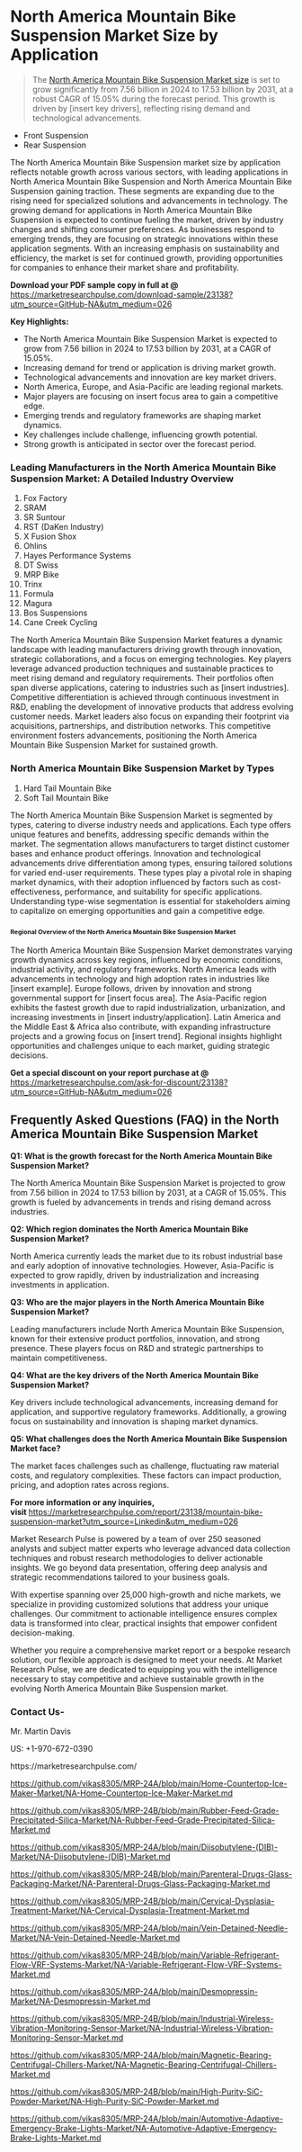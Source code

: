 
<h1>North America Mountain Bike Suspension Market&nbsp;Size by Application</h1><blockquote><p>The <a href="https://marketresearchpulse.com/download-sample/23138?utm_source=GitHub-NA&amp;utm_medium=026">North America Mountain Bike Suspension Market size</a> is set to grow significantly from 7.56 billion in 2024 to 17.53 billion by 2031, at a robust CAGR of 15.05% during the forecast period. This growth is driven by [insert key drivers], reflecting rising demand and technological advancements.</p></blockquote><ul><li>Front Suspension<li> Rear Suspension</li></ul><p>The North America Mountain Bike Suspension market size by application reflects notable growth across various sectors, with leading applications in North America Mountain Bike Suspension and North America Mountain Bike Suspension gaining traction. These segments are expanding due to the rising need for specialized solutions and advancements in technology. The growing demand for applications in North America Mountain Bike Suspension is expected to continue fueling the market, driven by industry changes and shifting consumer preferences. As businesses respond to emerging trends, they are focusing on strategic innovations within these application segments. With an increasing emphasis on sustainability and efficiency, the market is set for continued growth, providing opportunities for companies to enhance their market share and profitability.</p><p><strong>Download your PDF sample copy in full at @ </strong><a href="https://marketresearchpulse.com/download-sample/23138?utm_source=GitHub-NA&amp;utm_medium=026">https://marketresearchpulse.com/download-sample/23138?utm_source=GitHub-NA&amp;utm_medium=026</a></p><p><strong>Key Highlights: </strong></p><ul><li>The North America Mountain Bike Suspension Market is expected to grow from 7.56 billion in 2024 to 17.53 billion by 2031, at a CAGR of 15.05%.</li><li>Increasing demand for trend or application is driving market growth.</li><li>Technological advancements and innovation are key market drivers.</li><li>North America, Europe, and Asia-Pacific are leading regional markets.</li><li>Major players are focusing on insert focus area to gain a competitive edge.</li><li>Emerging trends and regulatory frameworks are shaping market dynamics.</li><li>Key challenges include challenge, influencing growth potential.</li><li>Strong growth is anticipated in sector over the forecast period.</li></ul><h3>Leading Manufacturers in the North America Mountain Bike Suspension Market: A Detailed Industry Overview</h3><ol><li>Fox Factory</li><li>SRAM</li><li>SR Suntour</li><li>RST (DaKen Industry)</li><li>X Fusion Shox</li><li>Ohlins</li><li>Hayes Performance Systems</li><li>DT Swiss</li><li>MRP Bike</li><li>Trinx</li><li>Formula</li><li>Magura</li><li>Bos Suspensions</li><li>Cane Creek Cycling</li></ol><div class="flex max-w-full flex-col flex-grow"><div class="min-h-8 text-message flex w-full flex-col items-end gap-2 whitespace-normal break-words [.text-message+&amp;]:mt-5" dir="auto" data-message-author-role="assistant" data-message-id="fd8432e4-4910-450d-b182-61b7bfb0a01f" data-message-model-slug="gpt-4o"><div class="flex w-full flex-col gap-1 empty:hidden first:pt-[3px]"><div class="markdown prose w-full break-words dark:prose-invert light"><p>The North America Mountain Bike Suspension Market features a dynamic landscape with leading manufacturers driving growth through innovation, strategic collaborations, and a focus on emerging technologies. Key players leverage advanced production techniques and sustainable practices to meet rising demand and regulatory requirements. Their portfolios often span diverse applications, catering to industries such as [insert industries]. Competitive differentiation is achieved through continuous investment in R&amp;D, enabling the development of innovative products that address evolving customer needs. Market leaders also focus on expanding their footprint via acquisitions, partnerships, and distribution networks. This competitive environment fosters advancements, positioning the North America Mountain Bike Suspension Market for sustained growth.</p></div></div></div></div><h3>North America Mountain Bike Suspension Market by Types</h3><ol><li>Hard Tail Mountain Bike<li> Soft Tail Mountain Bike</li></ol><div class="flex max-w-full flex-col flex-grow"><div class="min-h-8 text-message flex w-full flex-col items-end gap-2 whitespace-normal break-words [.text-message+&amp;]:mt-5" dir="auto" data-message-author-role="assistant" data-message-id="084470be-0bb7-4664-bddf-5156b4f41249" data-message-model-slug="gpt-4o-mini"><div class="flex w-full flex-col gap-1 empty:hidden first:pt-[3px]"><div class="markdown prose w-full break-words dark:prose-invert light"><p>The North America Mountain Bike Suspension Market is segmented by types, catering to diverse industry needs and applications. Each type offers unique features and benefits, addressing specific demands within the market. The segmentation allows manufacturers to target distinct customer bases and enhance product offerings. Innovation and technological advancements drive differentiation among types, ensuring tailored solutions for varied end-user requirements. These types play a pivotal role in shaping market dynamics, with their adoption influenced by factors such as cost-effectiveness, performance, and suitability for specific applications. Understanding type-wise segmentation is essential for stakeholders aiming to capitalize on emerging opportunities and gain a competitive edge.</p></div></div></div></div><h3><span style="font-size: 11px;">Regional Overview of the North America Mountain Bike Suspension Market</span></h3><div class="flex max-w-full flex-col flex-grow"><div class="min-h-8 text-message flex w-full flex-col items-end gap-2 whitespace-normal break-words [.text-message+&amp;]:mt-5" dir="auto" data-message-author-role="assistant" data-message-id="e9038762-ce64-4e30-91c9-9bd413514231" data-message-model-slug="gpt-4o-mini"><div class="flex w-full flex-col gap-1 empty:hidden first:pt-[3px]"><div class="markdown prose w-full break-words dark:prose-invert light"><p>The North America Mountain Bike Suspension Market demonstrates varying growth dynamics across key regions, influenced by economic conditions, industrial activity, and regulatory frameworks. North America leads with advancements in technology and high adoption rates in industries like [insert example]. Europe follows, driven by innovation and strong governmental support for [insert focus area]. The Asia-Pacific region exhibits the fastest growth due to rapid industrialization, urbanization, and increasing investments in [insert industry/application]. Latin America and the Middle East &amp; Africa also contribute, with expanding infrastructure projects and a growing focus on [insert trend]. Regional insights highlight opportunities and challenges unique to each market, guiding strategic decisions.</p></div></div></div></div><p><strong>Get a special discount on your report purchase at @ </strong><a href="https://marketresearchpulse.com/ask-for-discount/23138?utm_source=GitHub-NA&amp;utm_medium=026">https://marketresearchpulse.com/ask-for-discount/23138?utm_source=GitHub-NA&amp;utm_medium=026</a></p><h2>Frequently Asked Questions (FAQ) in the North America Mountain Bike Suspension Market</h2><p><strong>Q1: What is the growth forecast for the North America Mountain Bike Suspension Market?</strong></p><p>The North America Mountain Bike Suspension Market is projected to grow from 7.56 billion in 2024 to 17.53 billion by 2031, at a CAGR of 15.05%. This growth is fueled by advancements in trends and rising demand across industries.</p><p><strong>Q2: Which region dominates the North America Mountain Bike Suspension Market?</strong></p><p>North America currently leads the market due to its robust industrial base and early adoption of innovative technologies. However, Asia-Pacific is expected to grow rapidly, driven by industrialization and increasing investments in application.</p><p><strong>Q3: Who are the major players in the North America Mountain Bike Suspension Market?</strong></p><p>Leading manufacturers include North America Mountain Bike Suspension, known for their extensive product portfolios, innovation, and strong presence. These players focus on R&amp;D and strategic partnerships to maintain competitiveness.</p><p><strong>Q4: What are the key drivers of the North America Mountain Bike Suspension Market?</strong></p><p>Key drivers include technological advancements, increasing demand for application, and supportive regulatory frameworks. Additionally, a growing focus on sustainability and innovation is shaping market dynamics.</p><p><strong>Q5: What challenges does the North America Mountain Bike Suspension Market face?</strong></p><p>The market faces challenges such as challenge, fluctuating raw material costs, and regulatory complexities. These factors can impact production, pricing, and adoption rates across regions.</p><p><strong>For more information or any inquiries, visit&nbsp;</strong><a href="https://marketresearchpulse.com/report/23138/mountain-bike-suspension-market?utm_source=Linkedin&utm_medium=026">https://marketresearchpulse.com/report/23138/mountain-bike-suspension-market?utm_source=Linkedin&utm_medium=026</a></p><p>Market Research Pulse is powered by a team of over 250 seasoned analysts and subject matter experts who leverage advanced data collection techniques and robust research methodologies to deliver actionable insights. We go beyond data presentation, offering deep analysis and strategic recommendations tailored to your business goals.</p><p>With expertise spanning over 25,000 high-growth and niche markets, we specialize in providing customized solutions that address your unique challenges. Our commitment to actionable intelligence ensures complex data is transformed into clear, practical insights that empower confident decision-making.</p><p>Whether you require a comprehensive market report or a bespoke research solution, our flexible approach is designed to meet your needs. At Market Research Pulse, we are dedicated to equipping you with the intelligence necessary to stay competitive and achieve sustainable growth in the evolving North America Mountain Bike Suspension market.</p><h3><strong>Contact Us-</strong></h3><p>Mr. Martin Davis</p><p>US: +1-970-672-0390</p><p>https://marketresearchpulse.com/</p><p><a href="https://github.com/vikas8305/MRP-24A/blob/main/Home-Countertop-Ice-Maker-Market/NA-Home-Countertop-Ice-Maker-Market.md">https://github.com/vikas8305/MRP-24A/blob/main/Home-Countertop-Ice-Maker-Market/NA-Home-Countertop-Ice-Maker-Market.md</a></p><p><a href="https://github.com/vikas8305/MRP-24B/blob/main/Rubber-Feed-Grade-Precipitated-Silica-Market/NA-Rubber-Feed-Grade-Precipitated-Silica-Market.md">https://github.com/vikas8305/MRP-24B/blob/main/Rubber-Feed-Grade-Precipitated-Silica-Market/NA-Rubber-Feed-Grade-Precipitated-Silica-Market.md</a></p><p><a href="https://github.com/vikas8305/MRP-24A/blob/main/Diisobutylene-(DIB)-Market/NA-Diisobutylene-(DIB)-Market.md">https://github.com/vikas8305/MRP-24A/blob/main/Diisobutylene-(DIB)-Market/NA-Diisobutylene-(DIB)-Market.md</a></p><p><a href="https://github.com/vikas8305/MRP-24B/blob/main/Parenteral-Drugs-Glass-Packaging-Market/NA-Parenteral-Drugs-Glass-Packaging-Market.md">https://github.com/vikas8305/MRP-24B/blob/main/Parenteral-Drugs-Glass-Packaging-Market/NA-Parenteral-Drugs-Glass-Packaging-Market.md</a></p><p><a href="https://github.com/vikas8305/MRP-24B/blob/main/Cervical-Dysplasia-Treatment-Market/NA-Cervical-Dysplasia-Treatment-Market.md">https://github.com/vikas8305/MRP-24B/blob/main/Cervical-Dysplasia-Treatment-Market/NA-Cervical-Dysplasia-Treatment-Market.md</a></p><p><a href="https://github.com/vikas8305/MRP-24A/blob/main/Vein-Detained-Needle-Market/NA-Vein-Detained-Needle-Market.md">https://github.com/vikas8305/MRP-24A/blob/main/Vein-Detained-Needle-Market/NA-Vein-Detained-Needle-Market.md</a></p><p><a href="https://github.com/vikas8305/MRP-24B/blob/main/Variable-Refrigerant-Flow-VRF-Systems-Market/NA-Variable-Refrigerant-Flow-VRF-Systems-Market.md">https://github.com/vikas8305/MRP-24B/blob/main/Variable-Refrigerant-Flow-VRF-Systems-Market/NA-Variable-Refrigerant-Flow-VRF-Systems-Market.md</a></p><p><a href="https://github.com/vikas8305/MRP-24A/blob/main/Desmopressin-Market/NA-Desmopressin-Market.md">https://github.com/vikas8305/MRP-24A/blob/main/Desmopressin-Market/NA-Desmopressin-Market.md</a></p><p><a href="https://github.com/vikas8305/MRP-24B/blob/main/Industrial-Wireless-Vibration-Monitoring-Sensor-Market/NA-Industrial-Wireless-Vibration-Monitoring-Sensor-Market.md">https://github.com/vikas8305/MRP-24B/blob/main/Industrial-Wireless-Vibration-Monitoring-Sensor-Market/NA-Industrial-Wireless-Vibration-Monitoring-Sensor-Market.md</a></p><p><a href="https://github.com/vikas8305/MRP-24A/blob/main/Magnetic-Bearing-Centrifugal-Chillers-Market/NA-Magnetic-Bearing-Centrifugal-Chillers-Market.md">https://github.com/vikas8305/MRP-24A/blob/main/Magnetic-Bearing-Centrifugal-Chillers-Market/NA-Magnetic-Bearing-Centrifugal-Chillers-Market.md</a></p><p><a href="https://github.com/vikas8305/MRP-24B/blob/main/High-Purity-SiC-Powder-Market/NA-High-Purity-SiC-Powder-Market.md">https://github.com/vikas8305/MRP-24B/blob/main/High-Purity-SiC-Powder-Market/NA-High-Purity-SiC-Powder-Market.md</a></p><p><a href="https://github.com/vikas8305/MRP-24A/blob/main/Automotive-Adaptive-Emergency-Brake-Lights-Market/NA-Automotive-Adaptive-Emergency-Brake-Lights-Market.md">https://github.com/vikas8305/MRP-24A/blob/main/Automotive-Adaptive-Emergency-Brake-Lights-Market/NA-Automotive-Adaptive-Emergency-Brake-Lights-Market.md</a></p>
